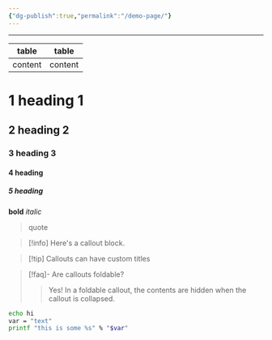 ```yaml
---
{"dg-publish":true,"permalink":"/demo-page/"}
---
```




---


| table   | table   |
| ------- | ------- |
| content | content |


# 1 heading 1

## 2 heading 2

### 3 heading 3

#### 4 heading

##### 5 heading

**bold**
_italic_

> quote

> [!info] Here's a callout block.


> [!tip] Callouts can have custom titles


> [!faq]- Are callouts foldable? 
> > Yes! In a foldable callout, the contents are hidden when the callout is collapsed.


```bash
echo hi
var = "text"
printf "this is some %s" % "$var"
```

